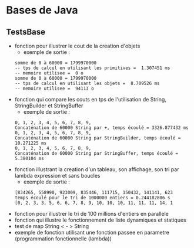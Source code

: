 # Bases de Java

## TestsBase
- fonction pour illustrer le cout de la creation d'objets
  - exemple de sortie : 
  ```
  somme de 0 à 60000 = 1799970000
  -- tps de calcul en utilisant les primitives =  1.307451 ms
  -- memoire utilisee =  0 o
  somme de 0 à 60000 = 1799970000
  -- tps de calcul en utilisant les objets =  8.709526 ms
  -- memoire utilisee =  94113 o
- fonction qui compare les couts en tps de l'utilisation de String, StringBuilder et StringBuffer
  - exemple de sortie : 
  ```
  0, 1, 2, 3, 4, 5, 6, 7, 8, 9, 
  Concaténation de 60000 String par +, temps écoulé = 3326.877432 ms
  0, 1, 2, 3, 4, 5, 6, 7, 8, 9, 
  Concaténation de 60000 String par StringBuilder, temps écoulé = 10.271225 ms
  0, 1, 2, 3, 4, 5, 6, 7, 8, 9, 
  Concaténation de 60000 String par StringBuffer, temps écoulé = 5.380104 ms

- fonction illustrant la creation d'un tableau, son affichage, son tri par lambda expression et sans boucles
  - exemple de sortie :
  ```
  [834265, 558990, 923009, 835446, 111715, 150432, 141141, 623
  temps écoulé pour le tri de 1000000 entiers = 0.244182806 s
  [0, 2, 3, 3, 5, 6, 6, 7, 8, 9, 10, 10, 10, 11, 11, 11, 14, 1
- fonction pour illustrer le tri de 100 millions d'entiers en parallele
- fonction qui illustre le fonctionnement de liste dynamiques et statiques
- test de map String < - > String
- exemple de fonction utilisant une fonction passee en parametre (programmation fonctionnelle (lambda))
